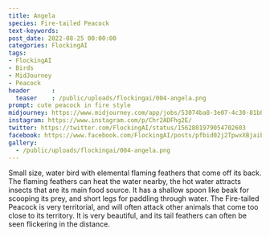 ```yaml
---
title: Angela
species: Fire-tailed Peacock
text-keywords: 
post_date: 2022-08-25 00:00:00
categories: FlockingAI
tags:
- FlockingAI
- Birds
- MidJourney 
- Peacock
header      :
  teaser    : /public/uploads/flockingai/004-angela.png
prompt: cute peacock in fire style
midjourney: https://www.midjourney.com/app/jobs/53074ba8-3e07-4c30-81b8-bb125ccb3c36
instagram: https://www.instagram.com/p/Chr2ADFhg2E/
twitter: https://twitter.com/FlockingAI/status/1562801979054702603
facebook: https://www.facebook.com/FlockingAI/posts/pfbid02j2TpwxXBjaibqKThycKoLDRehGb4DLz5FYNk4R7TpsN2p1j1GtkMu5APWTgfeFdql
gallery: 
  - /public/uploads/flockingai/004-angela.png
---
```


Small size, water bird with elemental flaming feathers that come off its back. The flaming feathers can heat the water nearby, the hot water attracts insects that are its main food source. It has a shallow spoon like beak for scooping its prey, and short legs for paddling through water. The Fire-tailed Peacock is very territorial, and will often attack other animals that come too close to its territory. It is very beautiful, and its tail feathers can often be seen flickering in the distance.
